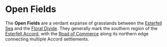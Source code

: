 # Open Fields

The **Open Fields** are a verdant expanse of grasslands between the [Esterfell Sea](esterfell-sea/esterfell-sea.md) and the [Floral Divide](floral-divide.md). They generally mark the southern region of the [Esterfell Accord](../../../ch-2-people-of-mote/societies/esterfell-accord/esterfell-accord.md), with the [Road of Commerce](../../../ch-2-people-of-mote/societies/esterfell-accord/road-of-commerce.md) along its northern edge connecting multiple Accord settlements.
